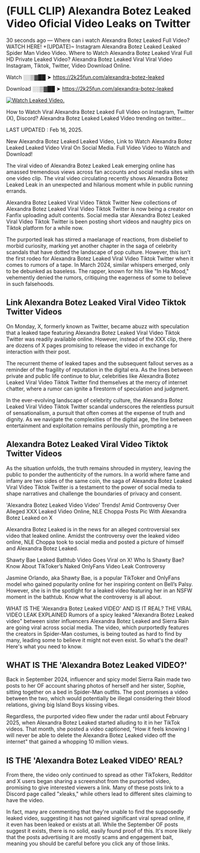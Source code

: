 # (FULL CLIP) Alexandra Botez Leaked Video Oficial Video Leaks on Twitter

30 seconds ago — Where can i watch Alexandra Botez Leaked Full Video? WATCH HERE! +(UPDATE)~ Instagram Alexandra Botez Leaked Leaked Spider Man Video Video. Where to Watch Alexandra Botez Leaked Viral Full HD Private Leaked Video? Alexandra Botez Leaked Viral Viral Video Instagram, Tiktok, Twitter, Video Download Online.

Watch ░░▒▓██ ➤ https://2k25fun.com/alexandra-botez-leaked

Download ░░▒▓██ ➤ https://2k25fun.com/alexandra-botez-leaked

[![Watch Leaked Video.](https://miro.medium.com/v2/resize:fit:828/format:webp/1*cilzJN44JGOrTw9NJCrNHA.gif "Watch Leaked Video")](https://2k25fun.com/alexandra-botez-leaked)

How to Watch Viral Alexandra Botez Leaked Full Video on Instagram, Twitter (X), Discord? Alexandra Botez Leaked Leaked Video trending on twitter...

LAST UPDATED : Feb 16, 2025.

New Alexandra Botez Leaked Leaked Video, Link to Watch Alexandra Botez Leaked Leaked Video Viral On Social Media. Full Video Video to Watch and Download!

The viral video of Alexandra Botez Leaked Leak emerging online has amassed tremendous views across fan accounts and social media sites with one video clip. The viral video circulating recently shows Alexandra Botez Leaked Leak in an unexpected and hilarious moment while in public running errands.

Alexandra Botez Leaked Viral Video Tiktok Twitter New collections of Alexandra Botez Leaked Viral Video Tiktok Twitter is now being a creator on Fanfix uploading adult contents. Social media star Alexandra Botez Leaked Viral Video Tiktok Twitter is been posting short videos and naughty pics on Tiktok platform for a while now.

The purported leak has stirred a maelanage of reactions, from disbelief to morbid curiosity, marking yet another chapter in the saga of celebrity scandals that have dotted the landscape of pop culture. However, this isn't the first rodeo for Alexandra Botez Leaked Viral Video Tiktok Twitter when it comes to rumors of a tape. In March 2024, similar whispers emerged, only to be debunked as baseless. The rapper, known for hits like "In Ha Mood," vehemently denied the rumors, critiquing the eagerness of some to believe in such falsehoods.

## Link Alexandra Botez Leaked Viral Video Tiktok Twitter Videos

On Monday, X, formerly known as Twitter, became abuzz with speculation that a leaked tape featuring Alexandra Botez Leaked Viral Video Tiktok Twitter was readily available online. However, instead of the XXX clip, there are dozens of X pages promising to release the video in exchange for interaction with their post.

The recurrent theme of leaked tapes and the subsequent fallout serves as a reminder of the fragility of reputation in the digital era. As the lines between private and public life continue to blur, celebrities like Alexandra Botez Leaked Viral Video Tiktok Twitter find themselves at the mercy of internet chatter, where a rumor can ignite a firestorm of speculation and judgment.

In the ever-evolving landscape of celebrity culture, the Alexandra Botez Leaked Viral Video Tiktok Twitter scandal underscores the relentless pursuit of sensationalism, a pursuit that often comes at the expense of truth and dignity. As we navigate the complexities of the digital age, the line between entertainment and exploitation remains perilously thin, prompting a re

##  Alexandra Botez Leaked Viral Video Tiktok Twitter Videos

As the situation unfolds, the truth remains shrouded in mystery, leaving the public to ponder the authenticity of the rumors. In a world where fame and infamy are two sides of the same coin, the saga of Alexandra Botez Leaked Viral Video Tiktok Twitter is a testament to the power of social media to shape narratives and challenge the boundaries of privacy and consent.

'Alexandra Botez Leaked Video Video' Trends! Amid Controversy Over Alleged XXX Leaked Video Online, NLE Choppa Posts Pic With Alexandra Botez Leaked on X

Alexandra Botez Leaked is in the news for an alleged controversial sex video that leaked online. Amidst the controversy over the leaked video online, NLE Choppa took to social media and posted a picture of himself and Alexandra Botez Leaked.

Shawty Bae Leaked Bathtub Video Goes Viral on X! Who Is Shawty Bae? Know About TikToker’s Naked OnlyFans Video Leak Controversy

Jasmine Orlando, aka Shawty Bae, is a popular TikToker and OnlyFans model who gained popularity online for her inspiring content on Bell’s Palsy. However, she is in the spotlight for a leaked video featuring her in an NSFW moment in the bathtub. Know what the controversy is all about.

WHAT IS THE 'Alexandra Botez Leaked VIDEO' AND IS IT REAL? THE VIRAL VIDEO LEAK EXPLAINED Rumors of a spicy leaked "Alexandra Botez Leaked video" between sister influencers Alexandra Botez Leaked and Sierra Rain are going viral across social media. The video, which purportedly features the creators in Spider-Man costumes, is being touted as hard to find by many, leading some to believe it might not even exist. So what's the deal? Here's what you need to know.

## WHAT IS THE 'Alexandra Botez Leaked VIDEO?'

Back in September 2024, influencer and spicy model Sierra Rain made two posts to her OF account sharing photos of herself and her sister, Sophie, sitting together on a bed in Spider-Man outfits. The post promises a video between the two, which would potentially be illegal considering their blood relations, giving big Island Boys kissing vibes.

Regardless, the purported video flew under the radar until about February 2025, when Alexandra Botez Leaked started alluding to it in her TikTok videos. That month, she posted a video captioned, "How it feels knowing I will never be able to delete the Alexandra Botez Leaked video off the internet" that gained a whopping 10 million views.

## IS THE 'Alexandra Botez Leaked VIDEO' REAL?

From there, the video only continued to spread as other TikTokers, Redditor and X users began sharing a screenshot from the purported video, promising to give interested viewers a link. Many of these posts link to a Discord page called "xleaks," while others lead to different sites claiming to have the video.

In fact, many are commenting that they're unable to find the supposedly leaked video, suggesting it has not gained significant viral spread online, if it even has been leaked or exists at all. While the September OF posts suggest it exists, there is no solid, easily found proof of this. It's more likely that the posts advertising it are mostly scams and engagement bait, meaning you should be careful before you click any of those links.